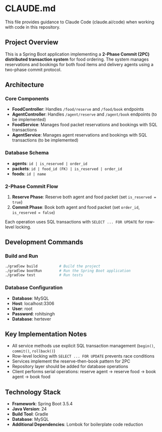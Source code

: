 # CLAUDE.md

This file provides guidance to Claude Code (claude.ai/code) when working with code in this repository.

## Project Overview

This is a Spring Boot application implementing a **2-Phase Commit (2PC) distributed transaction system** for food ordering. The system manages reservations and bookings for both food items and delivery agents using a two-phase commit protocol.

## Architecture

### Core Components
- **FoodController**: Handles `/food/reserve` and `/food/book` endpoints
- **AgentController**: Handles `/agent/reserve` and `/agent/book` endpoints (to be implemented)
- **FoodService**: Manages food packet reservations and bookings with SQL transactions
- **AgentService**: Manages agent reservations and bookings with SQL transactions (to be implemented)

### Database Schema
- **agents**: `id | is_reserved | order_id`
- **packets**: `id | food_id (FK) | is_reserved | order_id`  
- **foods**: `id | name`

### 2-Phase Commit Flow
1. **Reserve Phase**: Reserve both agent and food packet (set `is_reserved = true`)
2. **Commit Phase**: Book both agent and food packet (set `order_id`, `is_reserved = false`)

Each operation uses SQL transactions with `SELECT ... FOR UPDATE` for row-level locking.

## Development Commands

### Build and Run
```bash
./gradlew build          # Build the project
./gradlew bootRun        # Run the Spring Boot application
./gradlew test           # Run tests
```

### Database Configuration
- **Database**: MySQL
- **Host**: localhost:3306
- **User**: root
- **Password**: rohitsingh  
- **Database**: hertever

## Key Implementation Notes

- All service methods use explicit SQL transaction management (`begin()`, `commit()`, `rollback()`)
- Row-level locking with `SELECT ... FOR UPDATE` prevents race conditions
- Services implement the reserve-then-book pattern for 2PC
- Repository layer should be added for database operations
- Client performs serial operations: reserve agent → reserve food → book agent → book food

## Technology Stack

- **Framework**: Spring Boot 3.5.4
- **Java Version**: 24
- **Build Tool**: Gradle
- **Database**: MySQL
- **Additional Dependencies**: Lombok for boilerplate code reduction
